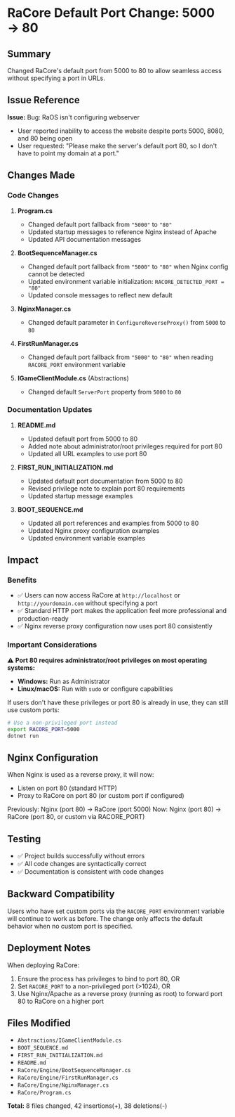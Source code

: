 # RaCore Default Port Change: 5000 → 80

## Summary
Changed RaCore's default port from 5000 to 80 to allow seamless access without specifying a port in URLs.

## Issue Reference
**Issue:** Bug: RaOS isn't configuring webserver
- User reported inability to access the website despite ports 5000, 8080, and 80 being open
- User requested: "Please make the server's default port 80, so I don't have to point my domain at a port."

## Changes Made

### Code Changes
1. **Program.cs**
   - Changed default port fallback from `"5000"` to `"80"`
   - Updated startup messages to reference Nginx instead of Apache
   - Updated API documentation messages

2. **BootSequenceManager.cs**
   - Changed default port fallback from `"5000"` to `"80"` when Nginx config cannot be detected
   - Updated environment variable initialization: `RACORE_DETECTED_PORT = "80"`
   - Updated console messages to reflect new default

3. **NginxManager.cs**
   - Changed default parameter in `ConfigureReverseProxy()` from `5000` to `80`

4. **FirstRunManager.cs**
   - Changed default port fallback from `"5000"` to `"80"` when reading `RACORE_PORT` environment variable

5. **IGameClientModule.cs** (Abstractions)
   - Changed default `ServerPort` property from `5000` to `80`

### Documentation Updates
1. **README.md**
   - Updated default port from 5000 to 80
   - Added note about administrator/root privileges required for port 80
   - Updated all URL examples to use port 80

2. **FIRST_RUN_INITIALIZATION.md**
   - Updated default port documentation from 5000 to 80
   - Revised privilege note to explain port 80 requirements
   - Updated startup message examples

3. **BOOT_SEQUENCE.md**
   - Updated all port references and examples from 5000 to 80
   - Updated Nginx proxy configuration examples
   - Updated environment variable examples

## Impact

### Benefits
- ✅ Users can now access RaCore at `http://localhost` or `http://yourdomain.com` without specifying a port
- ✅ Standard HTTP port makes the application feel more professional and production-ready
- ✅ Nginx reverse proxy configuration now uses port 80 consistently

### Important Considerations
⚠️ **Port 80 requires administrator/root privileges on most operating systems:**
- **Windows:** Run as Administrator
- **Linux/macOS:** Run with `sudo` or configure capabilities

If users don't have these privileges or port 80 is already in use, they can still use custom ports:
```bash
# Use a non-privileged port instead
export RACORE_PORT=5000
dotnet run
```

## Nginx Configuration
When Nginx is used as a reverse proxy, it will now:
- Listen on port 80 (standard HTTP)
- Proxy to RaCore on port 80 (or custom port if configured)

Previously: Nginx (port 80) → RaCore (port 5000)
Now: Nginx (port 80) → RaCore (port 80, or custom via RACORE_PORT)

## Testing
- ✅ Project builds successfully without errors
- ✅ All code changes are syntactically correct
- ✅ Documentation is consistent with code changes

## Backward Compatibility
Users who have set custom ports via the `RACORE_PORT` environment variable will continue to work as before. The change only affects the default behavior when no custom port is specified.

## Deployment Notes
When deploying RaCore:
1. Ensure the process has privileges to bind to port 80, OR
2. Set `RACORE_PORT` to a non-privileged port (>1024), OR
3. Use Nginx/Apache as a reverse proxy (running as root) to forward port 80 to RaCore on a higher port

## Files Modified
- `Abstractions/IGameClientModule.cs`
- `BOOT_SEQUENCE.md`
- `FIRST_RUN_INITIALIZATION.md`
- `README.md`
- `RaCore/Engine/BootSequenceManager.cs`
- `RaCore/Engine/FirstRunManager.cs`
- `RaCore/Engine/NginxManager.cs`
- `RaCore/Program.cs`

**Total:** 8 files changed, 42 insertions(+), 38 deletions(-)
